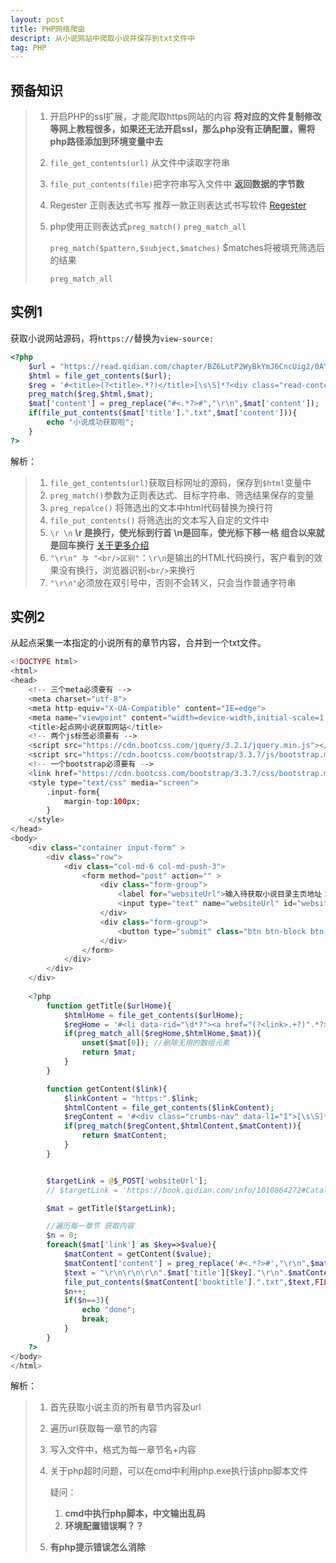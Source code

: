 ```yaml
---
layout: post
title: PHP网络爬虫
descript: 从小说网站中爬取小说并保存到txt文件中
tag: PHP
---
```


## 预备知识

> 1. 开启PHP的ssl扩展，才能爬取https网站的内容   **将对应的文件复制修改等网上教程很多，如果还无法开启ssl，那么php没有正确配置，需将php路径添加到环境变量中去**
>
> 2. `file_get_contents(url)` 从文件中读取字符串
>
> 3. `file_put_contents(file)`把字符串写入文件中 **返回数据的字节数**
>
> 4. Regester 正则表达式书写 推荐一款正则表达式书写软件 [Regester](https://deerchao.net/tools/regester/index.htm)
>
> 5. php使用正则表达式`preg_match()` `preg_match_all`
>
>    `preg_match($pattern,$subject,$matches)` $matches将被填充筛选后的结果 
>
>    `preg_match_all`

## 实例1

获取小说网站源码，将`https://`替换为`view-source:`

```php
<?php
	$url = "https://read.qidian.com/chapter/BZ6LutP2WyBkYmJ6CncUig2/0AYtwCo-nI76ItTi_ILQ7A2";
	$html = file_get_contents($url);
	$reg = '#<title>(?<title>.*?)</title>[\s\S]*?<div class="read-content j_readContent">(?<content>[\s\S]*?)</div>#';
	preg_match($reg,$html,$mat);
	$mat['content'] = preg_replace("#<.*?>#","\r\n",$mat['content']);  //"\r\n"必须放在双引号中，否则不会转义，只会当作普通字符串
	if(file_put_contents($mat['title'].".txt",$mat['content'])){
		echo "小说成功获取啦";
	}
?> 
```

解析：

> 1. `file_get_contents(url)`获取目标网址的源码，保存到`$html`变量中
> 2. `preg_match()`参数为正则表达式、目标字符串、筛选结果保存的变量
> 3. `preg_repalce()` 将筛选出的文本中html代码替换为换行符
> 4. `file_put_contents()` 将筛选出的文本写入自定的文件中
> 5. `\r \n` **\r 是换行，使光标到行首 \\n是回车，使光标下移一格 组合以来就是回车换行**  [关于更多介绍](https://www.cnblogs.com/phpxuetang/p/6570838.html)
> 6. `"\r\n" 与 "<br/>区别"`：`\r\n`是输出的HTML代码换行，客户看到的效果没有换行，浏览器识别`<br/>`来换行
> 7. `"\r\n"`必须放在双引号中，否则不会转义，只会当作普通字符串

## 实例2

从起点采集一本指定的小说所有的章节内容，合并到一个txt文件。

```php
<!DOCTYPE html>
<html>
<head>
	<!-- 三个meta必须要有 -->
	<meta charset="utf-8">
	<meta http-equiv="X-UA-Compatible" content="IE=edge">
	<meta name="viewpoint" content="width=device-width,initial-scale=1.0">
   	<title>起点网小说获取网站</title>
   	<!-- 两个js标签必须要有 -->
   	<script src="https://cdn.bootcss.com/jquery/3.2.1/jquery.min.js"></script>
   	<script src="https://cdn.bootcss.com/bootstrap/3.3.7/js/bootstrap.min.js"></script>
   	<!-- 一个bootstrap必须要有 -->
 	<link href="https://cdn.bootcss.com/bootstrap/3.3.7/css/bootstrap.min.css" rel="stylesheet">
 	<style type="text/css" media="screen">
 		.input-form{
 			margin-top:100px;
 		}
 	</style>
</head>
<body>
	<div class="container input-form" >
		<div class="row">
			<div class="col-md-6 col-md-push-3">
				<form method="post" action="" >
					<div class="form-group">
						<label for="websiteUrl">输入待获取小说目录主页地址：</label>
						<input type="text" name="websiteUrl" id="websiteUrl" class="form-control" placeholder="输入小说目录网址">
					</div>
					<div class="form-group">
						<button type="submit" class="btn btn-block btn-info">获取</button>
					</div>
				</form>
			</div>
		</div>
	</div>
                          
	<?php 
		function getTitle($urlHome){
			$htmlHome = file_get_contents($urlHome);
			$regHome = '#<li data-rid="\d*?"><a href="(?<link>.+?)".*?>(?<title>.+?)</a>[\s\S]*?</li>#';
			if(preg_match_all($regHome,$htmlHome,$mat)){
				unset($mat[0]); //删除无用的数组元素
				return $mat;
			}
		}

		function getContent($link){
			$linkContent = "https:".$link;
			$htmlContent = file_get_contents($linkContent);
			$regContent = '#<div class="crumbs-nav" data-l1="1">[\s\S]*?<a class="act".*?>(?<booktitle>.*?)</a>[\s\S]*?</div>[\s\S]*?<div class="read-content j_readContent">(?<content>[\s\S]*?)</div>#';
			if(preg_match($regContent,$htmlContent,$matContent)){
				return $matContent;
			}
		}


		$targetLink = @$_POST['websiteUrl'];
		// $targetLink = 'https://book.qidian.com/info/1010864272#Catalog'; 

		$mat = getTitle($targetLink);

		//遍历每一章节 获取内容
		$n = 0;
		foreach($mat['link'] as $key=>$value){
			$matContent = getContent($value);
			$matContent['content'] = preg_replace('#<.*?>#',"\r\n",$matContent['content']);
			$text = "\r\n\r\n\r\n".$mat['title'][$key]."\r\n".$matContent['content'];
			file_put_contents($matContent['booktitle'].".txt",$text,FILE_APPEND);//文件名为小说名
			$n++;
			if($n==3){
				echo "done";
				break;
			}
		}
	?>	
</body>
</html>

```

解析：

> 1. 首先获取小说主页的所有章节内容及url
>
> 2. 遍历url获取每一章节的内容
>
> 3. 写入文件中，格式为每一章节名+内容
>
> 4. 关于php超时问题，可以在cmd中利用php.exe执行该php脚本文件
>
>    疑问：
>
>    1. **cmd中执行php脚本，中文输出乱码**
>    2. **环境配置错误啊？？**
>
> 5. **有php提示错误怎么消除**

